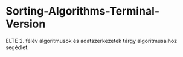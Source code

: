 # Sorting-Algorithms-Terminal-Version
ELTE 2. félév algoritmusok és adatszerkezetek tárgy algoritmusaihoz segédlet.
